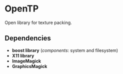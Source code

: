 OpenTP
=======

Open library for texture packing.

## Dependencies

* **boost library** (*components*: system and filesystem)
* **X11 library**
* **ImageMagick**
* **GraphicsMagick**